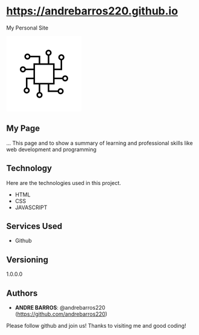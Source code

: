 # https://andrebarros220.github.io
My Personal Site

![Logo of the project](https://github.com/andrebarros220/andrebarros220.github.io/blob/master/img/tech.png)
 
## My Page
 
... This page and to show a summary of learning and professional skills like web development and programming
 
 
## Technology 
 
Here are the technologies used in this project.
 
* HTML 
* CSS
* JAVASCRIPT
 
## Services Used
 
* Github 

## Versioning
 
1.0.0.0
 
 
## Authors
 
* **ANDRE BARROS**: @andrebarros220 (https://github.com/andrebarros220)
 
 
Please follow github and join us!
Thanks to visiting me and good coding!


